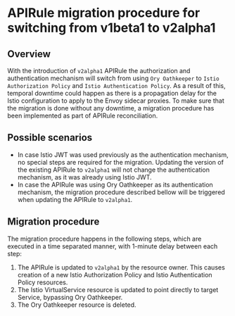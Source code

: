 # APIRule migration procedure for switching from v1beta1 to v2alpha1

## Overview

With the introduction of `v2alpha1` APIRule the authorization and authentication mechanism will switch from using `Ory Oathkeeper` to `Istio Authorization Policy` and `Istio Authentication Policy`.
As a result of this, temporal downtime could happen as there is a propagation delay for the Istio configuration to apply to the Envoy sidecar proxies.
To make sure that the migration is done without any downtime, a migration procedure has been implemented as part of APIRule reconciliation.

## Possible scenarios

- In case Istio JWT was used previously as the authentication mechanism, no special steps are required for the migration. Updating the version of the existing APIRule to `v2alpha1` will not change the authentication mechanism, as it was already using Istio JWT.
- In case the APIRule was using Ory Oathkeeper as its authentication mechanism, the migration procedure described bellow will be triggered when updating the APIRule to `v2alpha1`.

## Migration procedure

The migration procedure happens in the following steps, which are executed in a time separated manner, with 1-minute delay between each step:
1. The APIRule is updated to `v2alpha1` by the resource owner. This causes creation of a new Istio Authorization Policy and Istio Authentication Policy resources.
2. The Istio VirtualService resource is updated to point directly to target Service, bypassing Ory Oathkeeper.
3. The Ory Oathkeeper resource is deleted.
